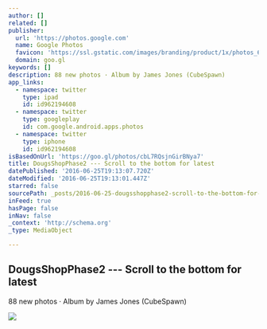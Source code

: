 ```yaml
---
author: []
related: []
publisher:
  url: 'https://photos.google.com'
  name: Google Photos
  favicon: 'https://ssl.gstatic.com/images/branding/product/1x/photos_64dp.png'
  domain: goo.gl
keywords: []
description: 88 new photos · Album by James Jones (CubeSpawn)
app_links:
  - namespace: twitter
    type: ipad
    id: id962194608
  - namespace: twitter
    type: googleplay
    id: com.google.android.apps.photos
  - namespace: twitter
    type: iphone
    id: id962194608
isBasedOnUrl: 'https://goo.gl/photos/cbL7RQsjnGirBNya7'
title: DougsShopPhase2 --- Scroll to the bottom for latest
datePublished: '2016-06-25T19:13:07.720Z'
dateModified: '2016-06-25T19:13:01.447Z'
starred: false
sourcePath: _posts/2016-06-25-dougsshopphase2-scroll-to-the-bottom-for-latest.md
inFeed: true
hasPage: false
inNav: false
_context: 'http://schema.org'
_type: MediaObject

---
```

<article style=""><h1>DougsShopPhase2 --- Scroll to the bottom for latest</h1><p>88 new photos · Album by James Jones (CubeSpawn)</p><img src="https://lh3.googleusercontent.com/vTKHzB_J8_P0lwHxg8IbIzCHHQFzMpoopK5mI3dobuPJH0_IkHENmSWGh6b5gUomWw_hlDI6HKaB=w600-h315-p-k" /></article>